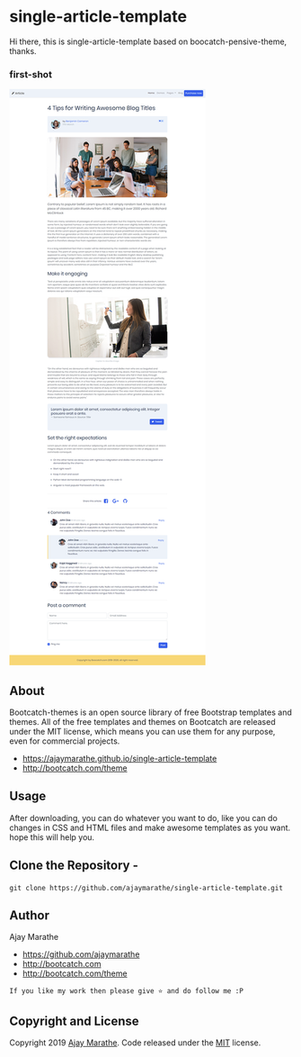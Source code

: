 # single-article-template
 Hi there, this is single-article-template based on boocatch-pensive-theme, thanks.

### first-shot
[![single-article](https://raw.githubusercontent.com/ajaymarathe/image-store/master/utility-template/single-article.png)](https://ajaymarathe.github.io/single-article-template)

## About

Bootcatch-themes is an open source library of free Bootstrap templates and themes. All of the free templates and themes on Bootcatch are released under the MIT license, which means you can use them for any purpose, even for commercial projects.

* https://ajaymarathe.github.io/single-article-template
* http://bootcatch.com/theme

## Usage

After downloading, you can do whatever you want to do, like you can do changes in CSS and HTML files and make awesome templates as you want.
hope this will help you.

## Clone the Repository -

`git clone https://github.com/ajaymarathe/single-article-template.git  `

## Author

Ajay Marathe

+ https://github.com/ajaymarathe
+ http://bootcatch.com
+ http://bootcatch.com/theme
```
If you like my work then please give ⭐ and do follow me :P
```

## Copyright and License

Copyright 2019 [Ajay Marathe](https://github.com/ajaymarathe). Code released under the [MIT](https://github.com/ajaymarathe/single-article-template/blob/master/LICENSE) license.



